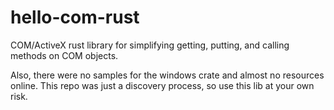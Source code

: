 # hello-com-rust

COM/ActiveX rust library for simplifying getting, putting, and calling methods on COM objects.

Also, there were no samples for the windows crate and almost no resources online.  This repo
was just a discovery process, so use this lib at your own risk.
